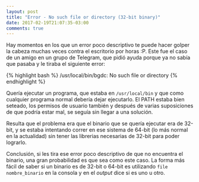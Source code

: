 ```yaml
---
layout: post
title: "Error - No such file or directory (32-bit binary)"
date: 2017-02-19T21:07:35-03:00
comments: true
---
```


Hay momentos en los que un error poco descriptivo te puede hacer golper la cabeza muchas veces contra el escritorio por horas :P. Este fue el caso de un amigo en un grupo de Telegram, que pidió ayuda porque ya no sabía que pasaba y le tiraba el siguiente error:

{% highlight bash %}
/usr/local/bin/bgdc: No such file or directory
{% endhighlight %}

Quería ejecutar un programa, que estaba en `/usr/local/bin` y que como cualquier programa normal debería dejar ejecutarlo. El PATH estaba bien seteado, los permisos de usuario también y después de varias suposiciones de que podría estar mal, se seguía sin llegar a una solución.

Resulta que el problema era que el binario que se quería ejecutar era de 32-bit, y se estaba intentando correr en ese sistema de 64-bit (lo más normal en la actualidad) sin tener las librerias necesarias de 32-bit para poder lograrlo.

Conclusión, si les tira ese error poco descriptivo de que no encuentra el binario, una gran probabilidad es que sea como este caso. La forma más fácil de saber si un binario es de 32-bit o 64-bit es utilizando `file nombre_binario` en la consola y en el *output* dice si es uno u otro.
